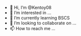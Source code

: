 - 👋 Hi, I’m @Kentoy08
- 👀 I’m interested in ...
- 🌱 I’m currently learning BSCS
- 💞️ I’m looking to collaborate on ...
- 📫 How to reach me ...

<!---
Kentoy08/Kentoy08 is a ✨ special ✨ repository because its `README.md` (this file) appears on your GitHub profile.
You can click the Preview link to take a look at your changes.
--->
